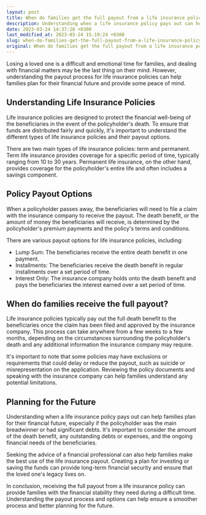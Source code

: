 ```yaml
---
layout: post
title: When do families get the full payout from a life insurance policy?
description: Understanding when a life insurance policy pays out can help families plan for their financial future.
date: 2023-03-24 14:37:28 +0300
last_modified_at: 2023-03-24 15:19:24 +0300
slug: when-do-families-get-the-full-payout-from-a-life-insurance-policy
original: When do families get the full payout from a life insurance policy?
---
```

Losing a loved one is a difficult and emotional time for families, and dealing with financial matters may be the last thing on their mind. However, understanding the payout process for life insurance policies can help families plan for their financial future and provide some peace of mind.

## Understanding Life Insurance Policies

Life insurance policies are designed to protect the financial well-being of the beneficiaries in the event of the policyholder's death. To ensure that funds are distributed fairly and quickly, it's important to understand the different types of life insurance policies and their payout options.

There are two main types of life insurance policies: term and permanent. Term life insurance provides coverage for a specific period of time, typically ranging from 10 to 30 years. Permanent life insurance, on the other hand, provides coverage for the policyholder's entire life and often includes a savings component.

## Policy Payout Options

When a policyholder passes away, the beneficiaries will need to file a claim with the insurance company to receive the payout. The death benefit, or the amount of money the beneficiaries will receive, is determined by the policyholder's premium payments and the policy's terms and conditions.

There are various payout options for life insurance policies, including:

* Lump Sum: The beneficiaries receive the entire death benefit in one payment.
* Installments: The beneficiaries receive the death benefit in regular installments over a set period of time.
* Interest Only: The insurance company holds onto the death benefit and pays the beneficiaries the interest earned over a set period of time.

## When do families receive the full payout?

Life insurance policies typically pay out the full death benefit to the beneficiaries once the claim has been filed and approved by the insurance company. This process can take anywhere from a few weeks to a few months, depending on the circumstances surrounding the policyholder's death and any additional information the insurance company may require.

It's important to note that some policies may have exclusions or requirements that could delay or reduce the payout, such as suicide or misrepresentation on the application. Reviewing the policy documents and speaking with the insurance company can help families understand any potential limitations.

## Planning for the Future

Understanding when a life insurance policy pays out can help families plan for their financial future, especially if the policyholder was the main breadwinner or had significant debts. It's important to consider the amount of the death benefit, any outstanding debts or expenses, and the ongoing financial needs of the beneficiaries.

Seeking the advice of a financial professional can also help families make the best use of the life insurance payout. Creating a plan for investing or saving the funds can provide long-term financial security and ensure that the loved one's legacy lives on.

In conclusion, receiving the full payout from a life insurance policy can provide families with the financial stability they need during a difficult time. Understanding the payout process and options can help ensure a smoother process and better planning for the future.